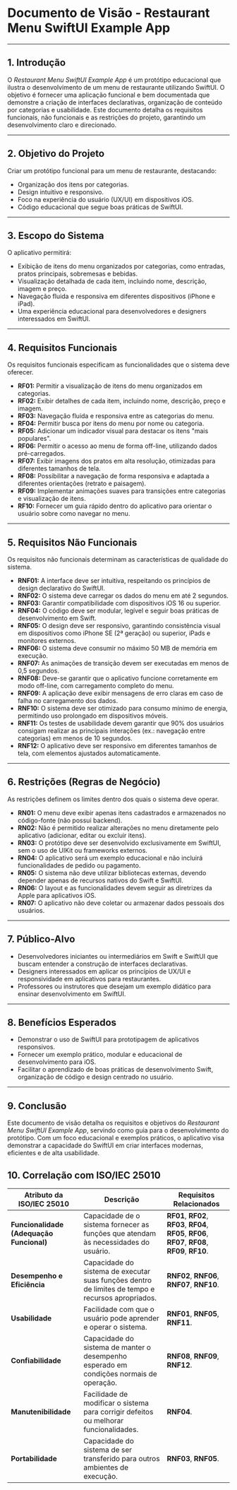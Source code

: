 # **Documento de Visão - Restaurant Menu SwiftUI Example App**

---

## **1. Introdução**

O *Restaurant Menu SwiftUI Example App* é um protótipo educacional que ilustra o desenvolvimento de um menu de restaurante utilizando SwiftUI. O objetivo é fornecer uma aplicação funcional e bem documentada que demonstre a criação de interfaces declarativas, organização de conteúdo por categorias e usabilidade. Este documento detalha os requisitos funcionais, não funcionais e as restrições do projeto, garantindo um desenvolvimento claro e direcionado.

---

## **2. Objetivo do Projeto**

Criar um protótipo funcional para um menu de restaurante, destacando:  
- Organização dos itens por categorias.  
- Design intuitivo e responsivo.  
- Foco na experiência do usuário (UX/UI) em dispositivos iOS.  
- Código educacional que segue boas práticas de SwiftUI.

---

## **3. Escopo do Sistema**

O aplicativo permitirá:  
- Exibição de itens do menu organizados por categorias, como entradas, pratos principais, sobremesas e bebidas.  
- Visualização detalhada de cada item, incluindo nome, descrição, imagem e preço.  
- Navegação fluida e responsiva em diferentes dispositivos (iPhone e iPad).  
- Uma experiência educacional para desenvolvedores e designers interessados em SwiftUI.  

---

## **4. Requisitos Funcionais**

Os requisitos funcionais especificam as funcionalidades que o sistema deve oferecer.

- **RF01:** Permitir a visualização de itens do menu organizados em categorias.  
- **RF02:** Exibir detalhes de cada item, incluindo nome, descrição, preço e imagem.  
- **RF03:** Navegação fluida e responsiva entre as categorias do menu.  
- **RF04:** Permitir busca por itens do menu por nome ou categoria.  
- **RF05:** Adicionar um indicador visual para destacar os itens "mais populares".  
- **RF06:** Permitir o acesso ao menu de forma off-line, utilizando dados pré-carregados.  
- **RF07:** Exibir imagens dos pratos em alta resolução, otimizadas para diferentes tamanhos de tela.  
- **RF08:** Possibilitar a navegação de forma responsiva e adaptada a diferentes orientações (retrato e paisagem).  
- **RF09:** Implementar animações suaves para transições entre categorias e visualização de itens.  
- **RF10:** Fornecer um guia rápido dentro do aplicativo para orientar o usuário sobre como navegar no menu.

---

## **5. Requisitos Não Funcionais**

Os requisitos não funcionais determinam as características de qualidade do sistema.

- **RNF01:** A interface deve ser intuitiva, respeitando os princípios de design declarativo do SwiftUI.  
- **RNF02:** O sistema deve carregar os dados do menu em até 2 segundos.  
- **RNF03:** Garantir compatibilidade com dispositivos iOS 16 ou superior.  
- **RNF04:** O código deve ser modular, legível e seguir boas práticas de desenvolvimento em Swift.  
- **RNF05:** O design deve ser responsivo, garantindo consistência visual em dispositivos como iPhone SE (2ª geração) ou superior, iPads e monitores externos.  
- **RNF06:** O sistema deve consumir no máximo 50 MB de memória em execução.  
- **RNF07:** As animações de transição devem ser executadas em menos de 0,5 segundos.  
- **RNF08:** Deve-se garantir que o aplicativo funcione corretamente em modo off-line, com carregamento completo do menu.  
- **RNF09:** A aplicação deve exibir mensagens de erro claras em caso de falha no carregamento dos dados.  
- **RNF10:** O sistema deve ser otimizado para consumo mínimo de energia, permitindo uso prolongado em dispositivos móveis.  
- **RNF11:** Os testes de usabilidade devem garantir que 90% dos usuários consigam realizar as principais interações (ex.: navegação entre categorias) em menos de 10 segundos.  
- **RNF12:** O aplicativo deve ser responsivo em diferentes tamanhos de tela, com elementos ajustados automaticamente.

---

## **6. Restrições (Regras de Negócio)**

As restrições definem os limites dentro dos quais o sistema deve operar.

- **RN01:** O menu deve exibir apenas itens cadastrados e armazenados no código-fonte (não possui backend).  
- **RN02:** Não é permitido realizar alterações no menu diretamente pelo aplicativo (adicionar, editar ou excluir itens).  
- **RN03:** O protótipo deve ser desenvolvido exclusivamente em SwiftUI, sem o uso de UIKit ou frameworks externos.  
- **RN04:** O aplicativo será um exemplo educacional e não incluirá funcionalidades de pedido ou pagamento.  
- **RN05:** O sistema não deve utilizar bibliotecas externas, devendo depender apenas de recursos nativos do Swift e SwiftUI.  
- **RN06:** O layout e as funcionalidades devem seguir as diretrizes da Apple para aplicativos iOS.  
- **RN07:** O aplicativo não deve coletar ou armazenar dados pessoais dos usuários.  

---

## **7. Público-Alvo**

- Desenvolvedores iniciantes ou intermediários em Swift e SwiftUI que buscam entender a construção de interfaces declarativas.  
- Designers interessados em aplicar os princípios de UX/UI e responsividade em aplicativos para restaurantes.  
- Professores ou instrutores que desejam um exemplo didático para ensinar desenvolvimento em SwiftUI.  

---

## **8. Benefícios Esperados**

- Demonstrar o uso de SwiftUI para prototipagem de aplicativos responsivos.  
- Fornecer um exemplo prático, modular e educacional de desenvolvimento para iOS.  
- Facilitar o aprendizado de boas práticas de desenvolvimento Swift, organização de código e design centrado no usuário.  

---

## **9. Conclusão**

Este documento de visão detalha os requisitos e objetivos do *Restaurant Menu SwiftUI Example App*, servindo como guia para o desenvolvimento do protótipo. Com um foco educacional e exemplos práticos, o aplicativo visa demonstrar a capacidade do SwiftUI em criar interfaces modernas, eficientes e de alta usabilidade.

## **10. Correlação com ISO/IEC 25010**

| **Atributo da ISO/IEC 25010**      | **Descrição**                                                                                      | **Requisitos Relacionados**                                                                                  |
|------------------------------------|----------------------------------------------------------------------------------------------------|-------------------------------------------------------------------------------------------------------------|
| **Funcionalidade (Adequação Funcional)** | Capacidade de o sistema fornecer as funções que atendam às necessidades do usuário.               | **RF01**, **RF02**, **RF03**, **RF04**, **RF05**, **RF06**, **RF07**, **RF08**, **RF09**, **RF10**.         |
| **Desempenho e Eficiência**        | Capacidade do sistema de executar suas funções dentro de limites de tempo e recursos apropriados.  | **RNF02**, **RNF06**, **RNF07**, **RNF10**.                                                                 |
| **Usabilidade**                    | Facilidade com que o usuário pode aprender e operar o sistema.                                     | **RNF01**, **RNF05**, **RNF11**.                                                                            |
| **Confiabilidade**                 | Capacidade do sistema de manter o desempenho esperado em condições normais de operação.           | **RNF08**, **RNF09**, **RNF12**.                                                                            |
| **Manutenibilidade**               | Facilidade de modificar o sistema para corrigir defeitos ou melhorar funcionalidades.              | **RNF04**.                                                                                                  |
| **Portabilidade**                  | Capacidade do sistema de ser transferido para outros ambientes de execução.                       | **RNF03**, **RNF05**.   
